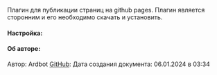 Плагин для публикации страниц на github pages. Плагин является сторонним и его необходимо скачать и установить.

#### Настройка:


#### Об авторе:
Автор: Ardbot
[GitHub](https://github.com/Ardbot): 
Дата создания документа: 
06.01.2024 в 03:34